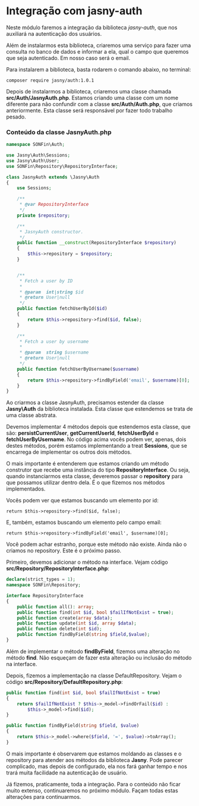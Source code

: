 # Integração com jasny-auth

Neste módulo faremos a integração da biblioteca *jasny-auth*, que nos auxiliará na autenticação dos usuários.

Além de instalarmos esta biblioteca, criaremos uma serviço para fazer uma consulta no banco de dados e informar a ela, qual o campo que queremos que seja autenticado. Em nosso caso será o email.

Para instalarem a biblioteca, basta rodarem o comando abaixo, no terminal:

`composer require jasny/auth:1.0.1`

Depois de instalarmos a biblioteca, criaremos uma classe chamada **src/Auth/JasnyAuth.php**. Estamos criando uma classe com um nome diferente para não confundir com a classe **src/Auth/Auth.php**, que criamos anteriormente. Esta classe será responsável por fazer todo trabalho pesado.

### Conteúdo da classe JasnyAuth.php

```php
namespace SONFin\Auth;

use Jasny\Auth\Sessions;
use Jasny\Auth\User;
use SONFin\Repository\RepositoryInterface;

class JasnyAuth extends \Jasny\Auth
{
    use Sessions;

    /**
     * @var RepositoryInterface
     */
    private $repository;

    /**
     * JasnyAuth constructor.
     */
    public function __construct(RepositoryInterface $repository)
    {
        $this->repository = $repository;
    }


    /**
     * Fetch a user by ID
     *
     * @param  int|string $id
     * @return User|null
     */
    public function fetchUserById($id)
    {
        return $this->repository->find($id, false);
    }

    /**
     * Fetch a user by username
     *
     * @param  string $username
     * @return User|null
     */
    public function fetchUserByUsername($username)
    {
        return $this->repository->findByField('email', $username)[0];
    }
}
```

Ao criarmos a classe JasnyAuth, precisamos estender da classe **Jasny\Auth** da biblioteca instalada. Esta classe que estendemos se trata de uma classe abstrata.

Devemos implementar 4 métodos depois que estendemos esta classe, que são: **persistCurrentUser**, **getCurrentUserId**, **fetchUserById** e **fetchUserByUsername**. 
No código acima vocês podem ver, apenas, dois destes métodos, porém estamos implementando a treat **Sessions**, que se encarrega de implementar os outros dois métodos.

O mais importante é entenderem que estamos criando um método construtor que recebe uma instância do tipo **RepositoryInterface**. Ou seja, quando instanciarmos esta classe, deveremos passar o **repository** para que possamos utilizar dentro dela. É o que fizemos nos métodos implementados.

Vocês podem ver que estamos buscando um elemento por id:

`return $this->repository->find($id, false);`

E, também, estamos buscando um elemento pelo campo email:

`return $this->repository->findByField('email', $username)[0];`

Você podem achar estranho, porque este método não existe. Ainda não o criamos no repository. Este é o próximo passo.

Primeiro, devemos adicionar o método na interface. Vejam código **src/Repository/RepositoryInterface.php**:

```php
declare(strict_types = 1);
namespace SONFin\Repository;

interface RepositoryInterface
{
    public function all(): array;
    public function find(int $id, bool $failIfNotExist = true);
    public function create(array $data);
    public function update(int $id, array $data);
    public function delete(int $id);
    public function findByField(string $field,$value);
}
```

Além de implementar o método **findByField**, fizemos uma alteração no método **find**. Não esqueçam de fazer esta alteração ou inclusão do método na interface.

Depois, fizemos a implementação na classe DefaultRepository. Vejam o código **src/Repository/DefaultRepository.php**:

```php
public function find(int $id, bool $failIfNotExist = true)
{
    return $failIfNotExist ? $this->_model->findOrFail($id) :
        $this->_model->find($id);
}

public function findByField(string $field, $value)
{
    return $this->_model->where($field, '=', $value)->toArray();
}
```

O mais importante é observarem que estamos moldando as classes e o repository para atender aos métodos da biblioteca **Jasny**. Pode parecer complicado, mas depois de configurado, ela nos fará ganhar tempo e nos trará muita facilidade na autenticação de usuário.

Já fizemos, praticamente, toda a integração. Para o conteúdo não ficar muito extenso, continuaremos no próximo módulo. 
Façam todas estas alterações para continuarmos.